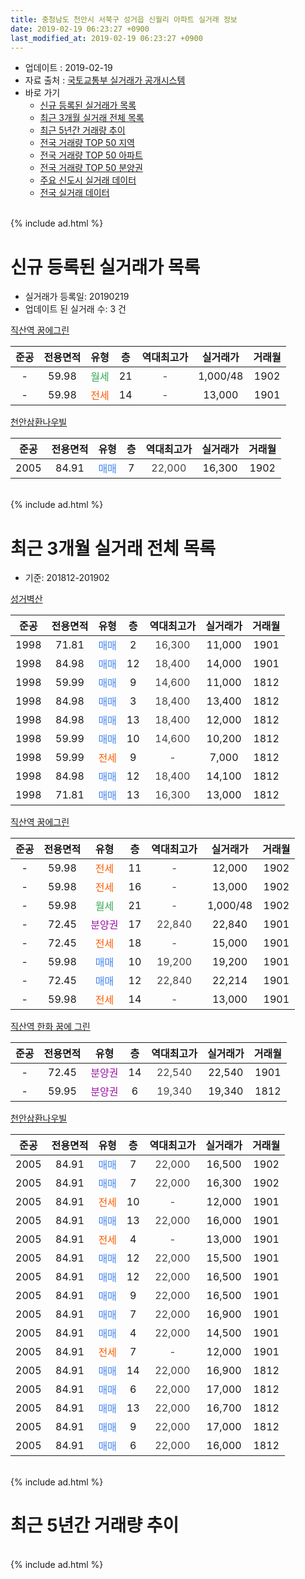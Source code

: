 ```yaml
---
title: 충청남도 천안시 서북구 성거읍 신월리 아파트 실거래 정보
date: 2019-02-19 06:23:27 +0900
last_modified_at: 2019-02-19 06:23:27 +0900
---
```


* 업데이트 : 2019-02-19
* 자료 출처 : [국토교통부 실거래가 공개시스템](http://rt.molit.go.kr)
* 바로 가기
    * [신규 등록된 실거래가 목록](#신규-등록된-실거래가-목록)
    * [최근 3개월 실거래 전체 목록](#최근-3개월-실거래-전체-목록)
    * [최근 5년간 거래량 추이](#최근-5년간-거래량-추이)
    * [전국 거래량 TOP 50 지역](https://ayogom.github.io/apt-trade-info/최근-3개월-전국에서-가장-거래가-많이-발생한-지역)
    * [전국 거래량 TOP 50 아파트](https://ayogom.github.io/apt-trade-info/최근-3개월-전국에서-가장-거래가-많이-발생한-아파트)
    * [전국 거래량 TOP 50 분양권](https://ayogom.github.io/apt-trade-info/최근-3개월-전국에서-가장-거래가-많이-발생한-분양권)
    * [주요 신도시 실거래 데이터](https://ayogom.github.io/apt-trade-info/주요-신도시)
    * [전국 실거래 데이터](https://ayogom.github.io/apt-trade-info/전국)
<br>
{% include ad.html %}
<br>

# 신규 등록된 실거래가 목록
* 실거래가 등록일: 20190219
* 업데이트 된 실거래 수: 3 건


[직산역 꿈에그린](https://search.naver.com/search.naver?query=%EC%B6%A9%EC%B2%AD%EB%82%A8%EB%8F%84+%EC%B2%9C%EC%95%88%EC%8B%9C+%EC%84%9C%EB%B6%81%EA%B5%AC+%EC%84%B1%EA%B1%B0%EC%9D%8D+%EC%8B%A0%EC%9B%94%EB%A6%AC+%EC%A7%81%EC%82%B0%EC%97%AD+%EA%BF%88%EC%97%90%EA%B7%B8%EB%A6%B0)

|준공|전용면적|유형|층|역대최고가|실거래가|거래월|
|:---:|:---:|:---:|:---:|:---:|:---:|:---:|
|-|59.98|<span style="color:#34a853">월세</span>|21|<span style="color:#444444">-</span>|1,000/48|1902|
|-|59.98|<span style="color:#ff5a00">전세</span>|14|<span style="color:#444444">-</span>|13,000|1901|

[천안삼환나우빌](https://search.naver.com/search.naver?query=%EC%B6%A9%EC%B2%AD%EB%82%A8%EB%8F%84+%EC%B2%9C%EC%95%88%EC%8B%9C+%EC%84%9C%EB%B6%81%EA%B5%AC+%EC%84%B1%EA%B1%B0%EC%9D%8D+%EC%8B%A0%EC%9B%94%EB%A6%AC+%EC%B2%9C%EC%95%88%EC%82%BC%ED%99%98%EB%82%98%EC%9A%B0%EB%B9%8C)

|준공|전용면적|유형|층|역대최고가|실거래가|거래월|
|:---:|:---:|:---:|:---:|:---:|:---:|:---:|
|2005|84.91|<span style="color:#4285f3">매매</span>|7|<span style="color:#444444">22,000</span>|16,300|1902|


<br>
{% include ad.html %}
<br>

# 최근 3개월 실거래 전체 목록
* 기준: 201812-201902


[성거벽산](https://search.naver.com/search.naver?query=%EC%B6%A9%EC%B2%AD%EB%82%A8%EB%8F%84+%EC%B2%9C%EC%95%88%EC%8B%9C+%EC%84%9C%EB%B6%81%EA%B5%AC+%EC%84%B1%EA%B1%B0%EC%9D%8D+%EC%8B%A0%EC%9B%94%EB%A6%AC+%EC%84%B1%EA%B1%B0%EB%B2%BD%EC%82%B0)

|준공|전용면적|유형|층|역대최고가|실거래가|거래월|
|:---:|:---:|:---:|:---:|:---:|:---:|:---:|
|1998|71.81|<span style="color:#4285f3">매매</span>|2|<span style="color:#444444">16,300</span>|11,000|1901|
|1998|84.98|<span style="color:#4285f3">매매</span>|12|<span style="color:#444444">18,400</span>|14,000|1901|
|1998|59.99|<span style="color:#4285f3">매매</span>|9|<span style="color:#444444">14,600</span>|11,000|1812|
|1998|84.98|<span style="color:#4285f3">매매</span>|3|<span style="color:#444444">18,400</span>|13,400|1812|
|1998|84.98|<span style="color:#4285f3">매매</span>|13|<span style="color:#444444">18,400</span>|12,000|1812|
|1998|59.99|<span style="color:#4285f3">매매</span>|10|<span style="color:#444444">14,600</span>|10,200|1812|
|1998|59.99|<span style="color:#ff5a00">전세</span>|9|<span style="color:#444444">-</span>|7,000|1812|
|1998|84.98|<span style="color:#4285f3">매매</span>|12|<span style="color:#444444">18,400</span>|14,100|1812|
|1998|71.81|<span style="color:#4285f3">매매</span>|13|<span style="color:#444444">16,300</span>|13,000|1812|

[직산역 꿈에그린](https://search.naver.com/search.naver?query=%EC%B6%A9%EC%B2%AD%EB%82%A8%EB%8F%84+%EC%B2%9C%EC%95%88%EC%8B%9C+%EC%84%9C%EB%B6%81%EA%B5%AC+%EC%84%B1%EA%B1%B0%EC%9D%8D+%EC%8B%A0%EC%9B%94%EB%A6%AC+%EC%A7%81%EC%82%B0%EC%97%AD+%EA%BF%88%EC%97%90%EA%B7%B8%EB%A6%B0)

|준공|전용면적|유형|층|역대최고가|실거래가|거래월|
|:---:|:---:|:---:|:---:|:---:|:---:|:---:|
|-|59.98|<span style="color:#ff5a00">전세</span>|11|<span style="color:#444444">-</span>|12,000|1902|
|-|59.98|<span style="color:#ff5a00">전세</span>|16|<span style="color:#444444">-</span>|13,000|1902|
|-|59.98|<span style="color:#34a853">월세</span>|21|<span style="color:#444444">-</span>|1,000/48|1902|
|-|72.45|<span style="color:#9C11A5">분양권</span>|17|<span style="color:#444444">22,840</span>|22,840|1901|
|-|72.45|<span style="color:#ff5a00">전세</span>|18|<span style="color:#444444">-</span>|15,000|1901|
|-|59.98|<span style="color:#4285f3">매매</span>|10|<span style="color:#444444">19,200</span>|19,200|1901|
|-|72.45|<span style="color:#4285f3">매매</span>|12|<span style="color:#444444">22,840</span>|22,214|1901|
|-|59.98|<span style="color:#ff5a00">전세</span>|14|<span style="color:#444444">-</span>|13,000|1901|

[직산역 한화 꿈에 그린](https://search.naver.com/search.naver?query=%EC%B6%A9%EC%B2%AD%EB%82%A8%EB%8F%84+%EC%B2%9C%EC%95%88%EC%8B%9C+%EC%84%9C%EB%B6%81%EA%B5%AC+%EC%84%B1%EA%B1%B0%EC%9D%8D+%EC%8B%A0%EC%9B%94%EB%A6%AC+%EC%A7%81%EC%82%B0%EC%97%AD+%ED%95%9C%ED%99%94+%EA%BF%88%EC%97%90+%EA%B7%B8%EB%A6%B0)

|준공|전용면적|유형|층|역대최고가|실거래가|거래월|
|:---:|:---:|:---:|:---:|:---:|:---:|:---:|
|-|72.45|<span style="color:#9C11A5">분양권</span>|14|<span style="color:#444444">22,540</span>|22,540|1901|
|-|59.95|<span style="color:#9C11A5">분양권</span>|6|<span style="color:#444444">19,340</span>|19,340|1812|

[천안삼환나우빌](https://search.naver.com/search.naver?query=%EC%B6%A9%EC%B2%AD%EB%82%A8%EB%8F%84+%EC%B2%9C%EC%95%88%EC%8B%9C+%EC%84%9C%EB%B6%81%EA%B5%AC+%EC%84%B1%EA%B1%B0%EC%9D%8D+%EC%8B%A0%EC%9B%94%EB%A6%AC+%EC%B2%9C%EC%95%88%EC%82%BC%ED%99%98%EB%82%98%EC%9A%B0%EB%B9%8C)

|준공|전용면적|유형|층|역대최고가|실거래가|거래월|
|:---:|:---:|:---:|:---:|:---:|:---:|:---:|
|2005|84.91|<span style="color:#4285f3">매매</span>|7|<span style="color:#444444">22,000</span>|16,500|1902|
|2005|84.91|<span style="color:#4285f3">매매</span>|7|<span style="color:#444444">22,000</span>|16,300|1902|
|2005|84.91|<span style="color:#ff5a00">전세</span>|10|<span style="color:#444444">-</span>|12,000|1901|
|2005|84.91|<span style="color:#4285f3">매매</span>|13|<span style="color:#444444">22,000</span>|16,000|1901|
|2005|84.91|<span style="color:#ff5a00">전세</span>|4|<span style="color:#444444">-</span>|13,000|1901|
|2005|84.91|<span style="color:#4285f3">매매</span>|12|<span style="color:#444444">22,000</span>|15,500|1901|
|2005|84.91|<span style="color:#4285f3">매매</span>|12|<span style="color:#444444">22,000</span>|16,500|1901|
|2005|84.91|<span style="color:#4285f3">매매</span>|9|<span style="color:#444444">22,000</span>|16,500|1901|
|2005|84.91|<span style="color:#4285f3">매매</span>|7|<span style="color:#444444">22,000</span>|16,900|1901|
|2005|84.91|<span style="color:#4285f3">매매</span>|4|<span style="color:#444444">22,000</span>|14,500|1901|
|2005|84.91|<span style="color:#ff5a00">전세</span>|7|<span style="color:#444444">-</span>|12,000|1901|
|2005|84.91|<span style="color:#4285f3">매매</span>|14|<span style="color:#444444">22,000</span>|16,900|1812|
|2005|84.91|<span style="color:#4285f3">매매</span>|6|<span style="color:#444444">22,000</span>|17,000|1812|
|2005|84.91|<span style="color:#4285f3">매매</span>|13|<span style="color:#444444">22,000</span>|16,700|1812|
|2005|84.91|<span style="color:#4285f3">매매</span>|9|<span style="color:#444444">22,000</span>|17,000|1812|
|2005|84.91|<span style="color:#4285f3">매매</span>|6|<span style="color:#444444">22,000</span>|16,000|1812|


<br>
{% include ad.html %}
<br>

# 최근 5년간 거래량 추이


<div style="width:100%;">
    <canvas id="deal_progress" height="200"></canvas>
</div>

<script>
new Chart(document.getElementById("deal_progress"), {
    type: 'line',
    data: {
        labels: ['201402','201403','201404','201405','201406','201407','201408','201409','201410','201411','201412','201501','201502','201503','201504','201505','201506','201507','201508','201509','201510','201511','201512','201601','201602','201603','201604','201605','201606','201607','201608','201609','201610','201611','201612','201701','201702','201703','201704','201705','201706','201707','201708','201709','201710','201711','201712','201801','201802','201803','201804','201805','201806','201807','201808','201809','201810','201811','201812','201901','201902'],
        datasets: [{
            label: '매매',
            pointRadius: 1,
            data: [17, 13, 8, 12, 2, 7, 7, 12, 8, 6, 5, 12, 7, 11, 9, 10, 7, 8, 11, 10, 7, 3, 5, 4, 3, 3, 4, 6, 4, 7, 5, 4, 12, 4, 5, 2, 6, 5, 7, 3, 11, 9, 8, 4, 3, 9, 8, 12, 12, 6, 8, 5, 3, 10, 4, 7, 7, 2, 12, 12, 2],
            borderColor: "rgba(255, 201, 14, 1)",
            backgroundColor: "rgba(255, 201, 14, 0.5)",
            fill: false,
            lineTension: 0
        },{
            label: '전월세',
            pointRadius: 1,
            data: [7, 3, 3, 5, 8, 3, 8, 2, 5, 3, 3, 6, 4, 2, 4, 4, 1, 3, 6, 3, 3, 3, 4, 4, 8, 6, 6, 5, 5, 2, 5, 0, 5, 4, 5, 3, 5, 7, 5, 2, 10, 10, 3, 1, 7, 0, 6, 6, 8, 6, 3, 1, 3, 5, 3, 5, 1, 2, 1, 5, 3],
            borderColor: "rgba(0, 141, 185, 1)",
            backgroundColor: "rgba(0, 141, 185, 0.5)",
            fill: false,
            lineTension: 0
        }
        ]
    },
    options: {
        responsive: true,
        title: {
            display: false
        },
        tooltips: {
            mode: 'index',
            intersect: false
        },
        hover: {
            mode: 'nearest',
            intersect: true
        },
        scales: {
            xAxes: [{
                display: true,
                scaleLabel: {
                    display: true,
                    labelString: '년/월'
                }
            }],
            yAxes: [{
                display: true,
                ticks: {
                    suggestedMin: 0,
                },
                scaleLabel: {
                    display: true,
                    labelString: '실거래 수'
                }
            }]
        }
    }
});

</script>


<br>
{% include ad.html %}
<br>

